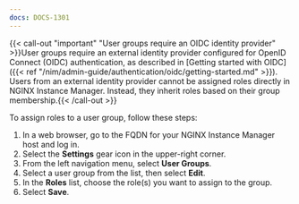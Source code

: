 ```yaml
---
docs: DOCS-1301
---
```


{{< call-out "important" "User groups require an OIDC identity provider" >}}User groups require an external identity provider configured for OpenID Connect (OIDC) authentication, as described in [Getting started with OIDC]({{< ref "/nim/admin-guide/authentication/oidc/getting-started.md" >}}). Users from an external identity provider cannot be assigned roles directly in NGINX Instance Manager. Instead, they inherit roles based on their group membership.{{< /call-out >}}

To assign roles to a user group, follow these steps:

1. In a web browser, go to the FQDN for your NGINX Instance Manager host and log in.
2. Select the **Settings** gear icon in the upper-right corner.
3. From the left navigation menu, select **User Groups**.
4. Select a user group from the list, then select **Edit**.
5. In the **Roles** list, choose the role(s) you want to assign to the group.
6. Select **Save**.
